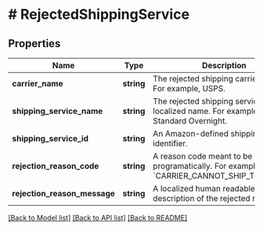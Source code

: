 # # RejectedShippingService

## Properties

Name | Type | Description | Notes
------------ | ------------- | ------------- | -------------
**carrier_name** | **string** | The rejected shipping carrier name. For example, USPS. |
**shipping_service_name** | **string** | The rejected shipping service localized name. For example, FedEx Standard Overnight. |
**shipping_service_id** | **string** | An Amazon-defined shipping service identifier. |
**rejection_reason_code** | **string** | A reason code meant to be consumed programatically. For example, &#x60;CARRIER_CANNOT_SHIP_TO_POBOX&#x60;. |
**rejection_reason_message** | **string** | A localized human readable description of the rejected reason. | [optional]

[[Back to Model list]](../../README.md#models) [[Back to API list]](../../README.md#endpoints) [[Back to README]](../../README.md)
